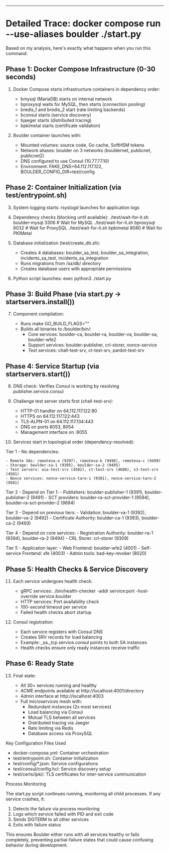 ---

# Detailed Trace: docker compose run --use-aliases boulder ./start.py

Based on my analysis, here's exactly what happens when you run this command:

## Phase 1: Docker Compose Infrastructure (0-30 seconds)

1. Docker Compose starts infrastructure containers in dependency order:

   - bmysql (MariaDB) starts on internal network
   - bproxysql waits for MySQL, then starts (connection pooling)
   - bredis_1 and bredis_2 start (rate limiting backends)
   - bconsul starts (service discovery)
   - bjaeger starts (distributed tracing)
   - bpkimetal starts (certificate validation)

2. Boulder container launches with:

   - Mounted volumes: source code, Go cache, SoftHSM tokens
   - Network aliases: boulder on 3 networks (bouldernet, publicnet, publicnet2)
   - DNS configured to use Consul (10.77.77.10)
   - Environment: FAKE_DNS=64.112.117.122, BOULDER_CONFIG_DIR=test/config

## Phase 2: Container Initialization (via test/entrypoint.sh)

3. System logging starts: rsyslogd launches for application logs
4. Dependency checks (blocking until available):
   ./test/wait-for-it.sh boulder-mysql 3306 # Wait for MySQL
   ./test/wait-for-it.sh bproxysql 6032 # Wait for ProxySQL
   ./test/wait-for-it.sh bpkimetal 8080 # Wait for PKIMetal
5. Database initialization (test/create_db.sh):

   - Creates 4 databases: boulder_sa_test, boulder_sa_integration, incidents_sa_test, incidents_sa_integration
   - Runs migrations from /sa/db/ directory
   - Creates database users with appropriate permissions

6. Python script launches: exec python3 ./start.py

## Phase 3: Build Phase (via start.py → startservers.install())

7. Component compilation:

   - Runs make GO_BUILD_FLAGS=""
   - Builds all binaries to /boulder/bin/:
     - Core services: boulder-ca, boulder-ra, boulder-va, boulder-sa, boulder-wfe2
     - Support services: boulder-publisher, crl-storer, nonce-service
     - Test services: chall-test-srv, ct-test-srv, pardot-test-srv

## Phase 4: Service Startup (via startservers.start())

8. DNS check: Verifies Consul is working by resolving publisher.service.consul
9. Challenge test server starts first (chall-test-srv):

   - HTTP-01 handler on 64.112.117.122:80
   - HTTPS on 64.112.117.122:443
   - TLS-ALPN-01 on 64.112.117.134:443
   - DNS on ports 8053, 8054
   - Management interface on :8055

10. Services start in topological order (dependency-resolved):

Tier 1 - No dependencies:

    - Remote VAs: remoteva-a (9397), remoteva-b (9498), remoteva-c (9499)
    - Storage: boulder-sa-1 (9395), boulder-sa-2 (9495)
    - Test servers: aia-test-srv (4502), ct-test-srv (4600), s3-test-srv (4501)
    - Nonce services: nonce-service-taro-1 (9301), nonce-service-taro-2 (9501)

Tier 2 - Depend on Tier 1: - Publishers: boulder-publisher-1 (9391), boulder-publisher-2 (9491) - SCT providers: boulder-ra-sct-provider-1 (9594), boulder-ra-sct-provider-2 (9694)

Tier 3 - Depend on previous tiers: - Validation: boulder-va-1 (9392), boulder-va-2 (9492) - Certificate Authority: boulder-ca-1 (9393), boulder-ca-2 (9493)

Tier 4 - Depend on core services: - Registration Authority: boulder-ra-1 (9394), boulder-ra-2 (9494) - CRL Storer: crl-storer (9309)

Tier 5 - Application layer: - Web Frontend: boulder-wfe2 (4001) - Self-service Frontend: sfe (4003) - Admin tools: bad-key-revoker (8020)

## Phase 5: Health Checks & Service Discovery

11. Each service undergoes health check:

    - gRPC services: ./bin/health-checker -addr service:port -host-override service.boulder
    - HTTP services: Port availability check
    - 100-second timeout per service
    - Failed health checks abort startup

12. Consul registration:

    - Each service registers with Consul DNS
    - Creates SRV records for load balancing
    - Example: \_sa.\_tcp.service.consul points to both SA instances
    - Health checks ensure only ready instances receive traffic

## Phase 6: Ready State

13. Final state:

    - All 30+ services running and healthy
    - ACME endpoints available at http://localhost:4001/directory
    - Admin interface at http://localhost:4003
    - Full microservices mesh with:
      - Redundant instances (2x most services)
      - Load balancing via Consul
      - Mutual TLS between all services
      - Distributed tracing via Jaeger
      - Rate limiting via Redis
      - Database access via ProxySQL

Key Configuration Files Used

- docker-compose.yml: Container orchestration
- test/entrypoint.sh: Container initialization
- test/config/\*.json: Service configurations
- test/consul/config.hcl: Service discovery setup
- test/certs/ipki/: TLS certificates for inter-service communication

Process Monitoring

The start.py script continues running, monitoring all child processes. If any service crashes, it:

1. Detects the failure via process monitoring
2. Logs which service failed with PID and exit code
3. Sends SIGTERM to all other services
4. Exits with failure status

This ensures Boulder either runs with all services healthy or fails completely, preventing partial-failure states that could cause confusing behavior during development.
